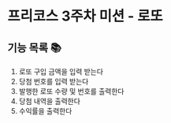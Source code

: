#  프리코스 3주차 미션 - 로또

## 기능 목록 📚

1. 로또 구입 금액을 입력 받는다 
2. 당첨 번호를 입력 받는다 
3. 발행한 로또 수량 및 번호를 출력한다
4. 당첨 내역을 출력한다
5. 수익률을 출력한다 